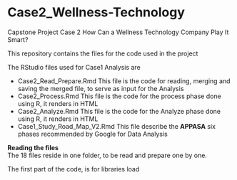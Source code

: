 # Case2_Wellness-Technology
Capstone Project Case 2 How Can a Wellness Technology Company Play It Smart?

This repository contains the files for the code used in the project


The RStudio files used for Case1 Analysis are<br>
* Case2_Read_Prepare.Rmd This file is the code for reading, merging and saving the merged file, to serve as input for the Analysis<br>
* Case2_Process.Rmd This file is the code for the process phase done using R, it renders in HTML<br>
* Case2_Analyze.Rmd This file is the code for the Analyze phase done using R, it renders in HTML<br>
* Case1_Study_Road_Map_V2.Rmd This file describe the **APPASA**  six phases recommended by Google for Data Analysis<br>




**Reading the files**<br>
The 18 files reside in one folder, to be read and prepare one by one. 


The first part of the code, is for libraries load


